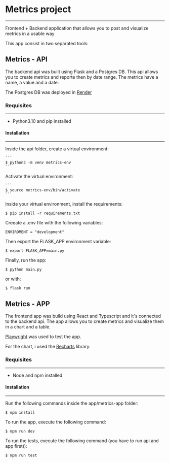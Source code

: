 # Metrics project
***
Frontend + Backend application that allows you to post and visualize metrics in a usable way

This app consist in two separated tools:

## Metrics - API
The backend api was built using Flask and a Postgres DB. 
This api allows you to create metrics and reporte then by date range.
The metrics have a name, a value and a date.

The Postgres DB was deployed in [Render](https://render.com/)

### Requisites
***
* Python3.10 and pip installed



#### Installation
***

  Inside the api folder, create a virtual environment:
    
    ```
    $ python3 -m venv metrics-env
    ```
    
  Activate the virtual environment:
    
    ```
    $ source metrics-env/bin/activate
    ```

  Inside your virtual environment, install the requirements:
  
  ```
  $ pip install -r requirements.txt
  ```

  Creeate a .env file with the following variables:

  ```
  ENVIROMENT = "development"
  ```

  Then export the FLASK_APP environment variable:

  ```
  $ export FLASK_APP=main.py
  ```

Finally, run the app:

  ```
  $ python main.py
  ```
  or with:
  ```
  $ flask run
  ```


## Metrics - APP
The frontend app was build using React and Typescript and it's connected to the backend api. The app allows you to create metrics and visualize them in a chart and a table. 

[Playwright](https://playwright.dev/) was used to test the app.

For the chart, i used the [Recharts](https://recharts.org/en-US/) library.

### Requisites
***
* Node and npm installed

#### Installation
***
Run the following commands inside the app/metrics-app folder:

  ```
  $ npm install
  ```

To run the app, execute the following command:

  ```
  $ npm run dev
  ```
To run the tests, execute the following command (you have to run api and app first)):

  ```
  $ npm run test
  ```
